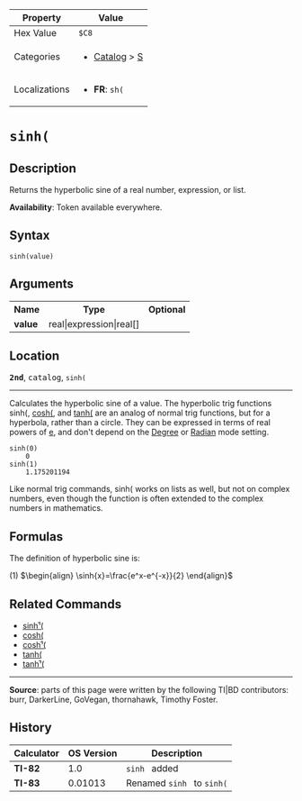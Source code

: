 | Property      | Value |
|---------------|-------|
| Hex Value     | `$C8`|
| Categories    | <ul><li>[Catalog](<../categories/Catalog.md>) > [S](<../categories/Catalog.md#S>)</li></ul> |
| Localizations | <ul><li><b>FR</b>: `sh(`</li></ul> |

# `sinh(`

## Description
Returns the hyperbolic sine of a real number, expression, or list.


<b>Availability</b>: Token available everywhere.

## Syntax
`sinh(value)`

## Arguments
<table>
<tr><th>Name</th><th>Type</th><th>Optional</th></tr>

<tr><td><b>value</b></td><td>real|expression|real[]</td><td></td></tr>

</table>

## Location
<tt><kbd><b>2nd</b></kbd></tt>, <kbd>catalog</kbd>, `sinh(`
<hr>

Calculates the hyperbolic sine of a value. The hyperbolic trig functions sinh(, [cosh(](cosh\(.md), and [tanh(](tanh\(.md) are an analog of normal trig functions, but for a hyperbola, rather than a circle. They can be expressed in terms of real powers of [e](e-value), and don't depend on the [Degree](degree-mode) or [Radian](radian-mode) mode setting.

```ti-basic
sinh(0)
    0
sinh(1)
    1.175201194
```

Like normal trig commands, sinh( works on lists as well, but not on complex numbers, even though the function is often extended to the complex numbers in mathematics.

## Formulas

The definition of hyperbolic sine is:

(1) $`\begin{align} \sinh{x}=\frac{e^x-e^{-x}}{2} \end{align}`$ 

## Related Commands

*   [sinhֿ¹(](sinhֿ¹\(.md)
*   [cosh(](cosh\(.md)
*   [coshֿ¹(](coshֿ¹\(.md)
*   [tanh(](tanh\(.md)
*   [tanhֿ¹(](tanhֿ¹\(.md)

* * *

**Source**: parts of this page were written by the following TI|BD contributors: burr, DarkerLine, GoVegan, thornahawk, Timothy Foster.

## History
| Calculator | OS Version | Description |
|------------|------------|-------------|
| <b>TI-82</b> | 1.0 | `sinh ` added |
| <b>TI-83</b> | 0.01013 | Renamed `sinh ` to `sinh(`


